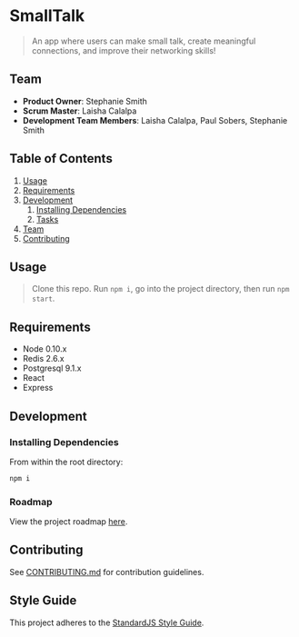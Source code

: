 # SmallTalk

> An app where users can make small talk, create meaningful connections, and improve their networking skills!

## Team

  - __Product Owner__: Stephanie Smith
  - __Scrum Master__: Laisha Calalpa
  - __Development Team Members__: Laisha Calalpa, Paul Sobers, Stephanie Smith

## Table of Contents

1. [Usage](#Usage)
1. [Requirements](#requirements)
1. [Development](#development)
    1. [Installing Dependencies](#installing-dependencies)
    1. [Tasks](#tasks)
1. [Team](#team)
1. [Contributing](#contributing)

## Usage

> Clone this repo. Run `npm i`, go into the project directory, then run `npm start`.

## Requirements

- Node 0.10.x
- Redis 2.6.x
- Postgresql 9.1.x
- React
- Express

## Development

### Installing Dependencies

From within the root directory:

```sh
npm i
```

### Roadmap

View the project roadmap [here](https://github.com/LabDevs/SmallTalk/projects/1).


## Contributing

See [CONTRIBUTING.md](CONTRIBUTING.md) for contribution guidelines.


## Style Guide

This project adheres to the [StandardJS Style Guide](https://github.com/standard/standard).
